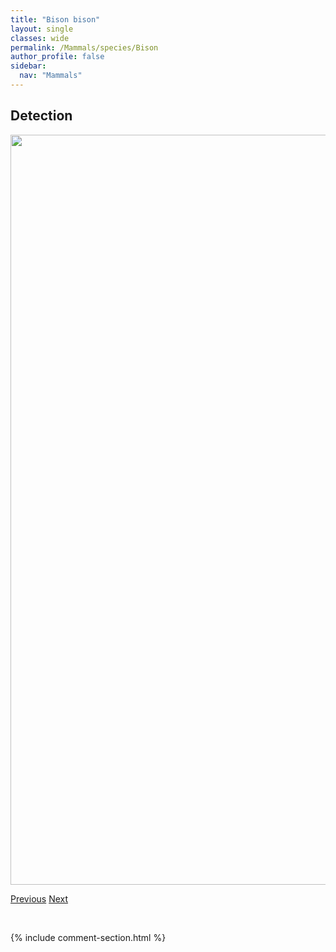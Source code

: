 ```yaml
---
title: "Bison bison"
layout: single
classes: wide
permalink: /Mammals/species/Bison
author_profile: false
sidebar:
  nav: "Mammals"
---
```


<h2>Detection</h2>

<a href="https://drive.google.com/uc?export=view&id=1Ovh-OxVApYdoYbXomloYvjJRyoHH9TCj">
<img src="https://drive.google.com/uc?export=view&id=1Ovh-OxVApYdoYbXomloYvjJRyoHH9TCj" height = "1200" width = "800">
</a>


<a href="/DevelopmentWebsite/Mammals/species/Beaver" class="pagination--pager" title="Castor canadensis">Previous</a> <a href="/DevelopmentWebsite/Mammals/species/BlackBear" class="pagination--pager" title="Ursus americanus">Next</a>

<p>&nbsp;</p>

{% include comment-section.html %}
